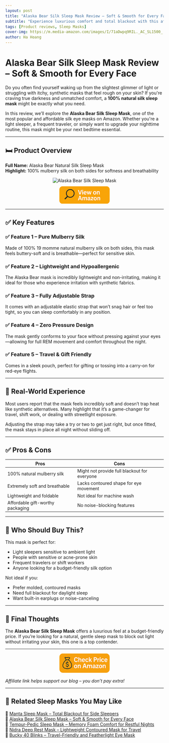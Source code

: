 ```yaml
---
layout: post
title: "Alaska Bear Silk Sleep Mask Review – Soft & Smooth for Every Face"
subtitle: "Experience luxurious comfort and total blackout with this affordable silk sleep mask."
tags: [Product reviews, Sleep Masks]
cover-img: https://m.media-amazon.com/images/I/71aDwpq9RIL._AC_SL1500_.jpg
author: Ha Hoang
---
```


# Alaska Bear Silk Sleep Mask Review – Soft & Smooth for Every Face

Do you often find yourself waking up from the slightest glimmer of light or struggling with itchy, synthetic masks that feel rough on your skin? If you're craving true darkness and unmatched comfort, a **100% natural silk sleep mask** might be exactly what you need.

In this review, we’ll explore the **Alaska Bear Silk Sleep Mask**, one of the most popular and affordable silk eye masks on Amazon. Whether you're a light sleeper, a frequent traveler, or simply want to upgrade your nighttime routine, this mask might be your next bedtime essential.

---

## 🛏️ Product Overview

**Full Name:** Alaska Bear Natural Silk Sleep Mask  
**Highlight:** 100% mulberry silk on both sides for softness and breathability

<div style="text-align:center;">
  <img src="https://m.media-amazon.com/images/I/71aDwpq9RIL._AC_SL1500_.jpg" alt="Alaska Bear Silk Sleep Mask" style="width:400px; height:auto;" />
  <br/>
  <a href="https://www.amazon.com/Pressure-Sleeping-Conventional-Eyeshades-Washable/dp/B00GSO1D9O?tag=havan00e-20" target="_blank" rel="nofollow sponsored noopener">
    <img src="/assets/img/view.png" alt="View on Amazon" style="width:160px; height:auto; margin-top:10px;" />
  </a>
</div>

---

## ✅ Key Features

### ✅ Feature 1 – Pure Mulberry Silk  
Made of 100% 19 momme natural mulberry silk on both sides, this mask feels buttery-soft and is breathable—perfect for sensitive skin.

### ✅ Feature 2 – Lightweight and Hypoallergenic  
The Alaska Bear mask is incredibly lightweight and non-irritating, making it ideal for those who experience irritation with synthetic fabrics.

### ✅ Feature 3 – Fully Adjustable Strap  
It comes with an adjustable elastic strap that won’t snag hair or feel too tight, so you can sleep comfortably in any position.

### ✅ Feature 4 – Zero Pressure Design  
The mask gently conforms to your face without pressing against your eyes—allowing for full REM movement and comfort throughout the night.

### ✅ Feature 5 – Travel & Gift Friendly  
Comes in a sleek pouch, perfect for gifting or tossing into a carry-on for red-eye flights.

---

## 🧪 Real-World Experience

Most users report that the mask feels incredibly soft and doesn’t trap heat like synthetic alternatives. Many highlight that it’s a game-changer for travel, shift work, or dealing with streetlight exposure.

Adjusting the strap may take a try or two to get just right, but once fitted, the mask stays in place all night without sliding off.

---

## ✅ Pros & Cons

| Pros | Cons |
|------|------|
| 100% natural mulberry silk | Might not provide full blackout for everyone |
| Extremely soft and breathable | Lacks contoured shape for eye movement |
| Lightweight and foldable | Not ideal for machine wash |
| Affordable gift-worthy packaging | No noise-blocking features |

---

## 👥 Who Should Buy This?

This mask is perfect for:

- Light sleepers sensitive to ambient light  
- People with sensitive or acne-prone skin  
- Frequent travelers or shift workers  
- Anyone looking for a budget-friendly silk option  

Not ideal if you:

- Prefer molded, contoured masks  
- Need full blackout for daylight sleep  
- Want built-in earplugs or noise-canceling

---

## 🤔 Final Thoughts

The **Alaska Bear Silk Sleep Mask** offers a luxurious feel at a budget-friendly price. If you’re looking for a natural, gentle sleep mask to block out light without irritating your skin, this one is a top contender.

---

<div style="text-align:center;">
  <a href="https://www.amazon.com/Pressure-Sleeping-Conventional-Eyeshades-Washable/dp/B00GSO1D9O?tag=havan00e-20" target="_blank" rel="nofollow sponsored noopener">
    <img src="/assets/img/checkprice.png" alt="Check price on Amazon" style="width:160px; height:auto;" />
  </a>
</div>

*Affiliate link helps support our blog – you don’t pay extra!*

---
## 🧾 Related Sleep Masks You May Like

<ul style="list-style: none; padding-left: 0;">
  <li>🔗 <a href="/2025-05-13-manta-sleep-mask-review/">Manta Sleep Mask – Total Blackout for Side Sleepers</a></li>
  <li>🔗 <a href="/2025-05-14-alaska-bear-silk-sleep-mask-review/">Alaska Bear Silk Sleep Mask – Soft & Smooth for Every Face</a></li>
  <li>🔗 <a href="/2025-05-14-tempur-pedic-sleep-mask-review/">Tempur-Pedic Sleep Mask – Memory Foam Comfort for Restful Nights</a></li>
  <li>🔗 <a href="/2025-05-14-nidra-sleep-mask-review/">Nidra Deep Rest Mask – Lightweight Contoured Mask for Travel</a></li>
  <li>🔗 <a href="/2025-05-14-bucky-40-blinks-review/">Bucky 40 Blinks – Travel-Friendly and Featherlight Eye Mask</a></li>
</ul>
